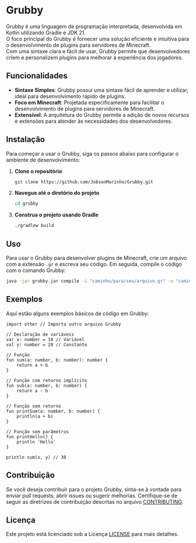 # Grubby

Grubby é uma linguagem de programação interpretada, desenvolvida em Kotlin utilizando Gradle e JDK 21.  
O foco principal do Grubby é fornecer uma solução eficiente e intuitiva para o desenvolvimento de plugins para servidores de Minecraft.  
Com uma sintaxe clara e fácil de usar, Grubby permite que desenvolvedores criem e personalizem plugins para melhorar a experiência dos jogadores.

## Funcionalidades

- **Sintaxe Simples**: Grubby possui uma sintaxe fácil de aprender e utilizar, ideal para desenvolvimento rápido de plugins.
- **Foco em Minecraft**: Projetada especificamente para facilitar o desenvolvimento de plugins para servidores de Minecraft.
- **Extensível**: A arquitetura do Grubby permite a adição de novos recursos e extensões para atender às necessidades dos desenvolvedores.

## Instalação

Para começar a usar o Grubby, siga os passos abaixo para configurar o ambiente de desenvolvimento:

1. **Clone o repositório**

    ```bash
    git clone https://github.com/JobsonMarinho/Grubby.git
    ```

2. **Navegue até o diretório do projeto**

    ```bash
    cd grubby
    ```

3. **Construa o projeto usando Gradle**

    ```bash
    ./gradlew build
    ```

## Uso

Para usar o Grubby para desenvolver plugins de Minecraft, crie um arquivo com a extensão `.gr` e escreva seu código. Em seguida, compile o código com o comando Grubby:

```bash
java -jar grubby.jar compile -i "caminho/para/seu/arquivo.gr" -o "caminho/para/salvar/o/arquivo.jar"
```

## Exemplos

Aqui estão alguns exemplos básicos de código em Grubby:

```gr
import other // Importa outro arquivo Grubby

// Declaração de variáveis
var x: number = 10 // Variável
val y: number = 20 // Constante

// Função
fun sum(a: number, b: number): number {
    return a + b
}

// Função com retorno implícito
fun sub(a: number, b: number) {
    return a - b
}

// Função sem retorno
fun printSum(a: number, b: number) {
    println(a + b)
}

// Função sem parâmetros
fun printHello() {
    println 'Hello'
}

println sum(x, y) // 30
```

## Contribuição

Se você deseja contribuir para o projeto Grubby, sinta-se à vontade para enviar pull requests, abrir issues ou sugerir melhorias. Certifique-se de seguir as diretrizes de contribuição descritas no arquivo [CONTRIBUTING](CONTRIBUTING).

## Licença

Este projeto está licenciado sob a Licença [LICENSE](LICENSE) para mais detalhes.
